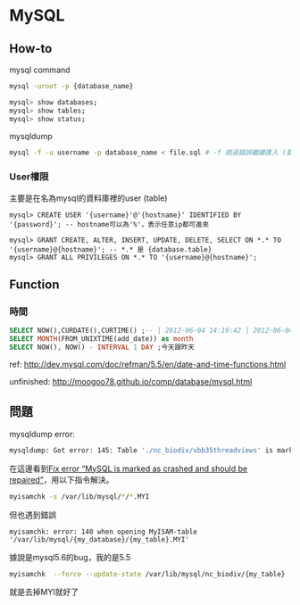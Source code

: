 # MySQL

## How-to

mysql command

```bash
mysql -uroot -p {database_name}

mysql> show databases;
mysql> show tables;
mysql> show status;
```

mysqldump


```bash title="import sql"
mysql -f -u username -p database_name < file.sql # -f 跳過錯誤繼續匯入 (重複 create table)
```

### User權限
主要是在名為mysql的資料庫裡的user (table)

```
mysql> CREATE USER '{username}'@'{hostname}' IDENTIFIED BY '{password}'; -- hostname可以為'%'，表示任意ip都可進來

mysql> GRANT CREATE, ALTER, INSERT, UPDATE, DELETE, SELECT ON *.* TO '{username}@{hostname}'; -- *.* 是 {database.table}
mysql> GRANT ALL PRIVILEGES ON *.* TO '{username}@{hostname}';
```


## Function

### 時間

```sql
SELECT NOW(),CURDATE(),CURTIME() ;-- | 2012-06-04 14:19:42 | 2012-06-04 | 14:19:42 |
SELECT MONTH(FROM_UNIXTIME(add_date)) as month
SELECT NOW(), NOW() - INTERVAL 1 DAY ;今天跟昨天
```

ref: http://dev.mysql.com/doc/refman/5.5/en/date-and-time-functions.html


unfinished:
http://moogoo78.github.io/comp/database/mysql.html

## 問題

mysqldump error:

```bash
mysqldump: Got error: 145: Table './nc_biodiv/vbb35threadviews' is marked as crashed and should be repaired when using LOCK TABLES
```

在這邊看到[Fix error “MySQL is marked as crashed and should be repaired”](https://www.nucleustechnologies.com/blog/fix-error-mysql-is-marked-as-crashed-and-should-be-repaired/)，用以下指令解決。


```bash
myisamchk -s /var/lib/mysql/*/*.MYI
```
但也遇到錯誤

```text
myisamchk: error: 140 when opening MyISAM-table '/var/lib/mysql/{my_database}/{my_table}.MYI'
```

據說是mysql5.6的bug，我的是5.5

```bash
myisamchk  --force --update-state /var/lib/mysql/nc_biodiv/{my_table}
```

就是去掉MYI就好了

